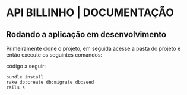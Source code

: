 # API BILLINHO | DOCUMENTAÇÃO

## Rodando a aplicação em desenvolvimento

Primeiramente clone o projeto, em seguida acesse a pasta do projeto e então execute os seguintes comandos:

código a seguir:
```
bundle install
rake db:create db:migrate db:seed
rails s
```	 